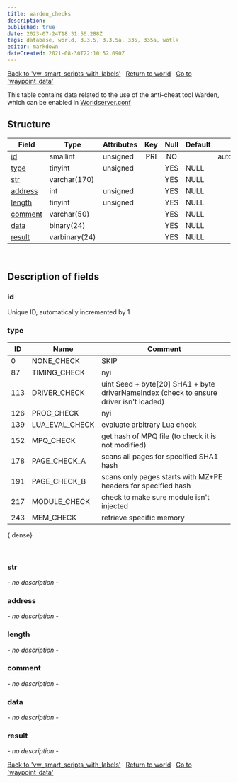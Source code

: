 ```yaml
---
title: warden_checks
description: 
published: true
date: 2023-07-24T18:31:56.288Z
tags: database, world, 3.3.5, 3.3.5a, 335, 335a, wotlk
editor: markdown
dateCreated: 2021-08-30T22:10:52.090Z
---
```


<a href="https://trinitycore.info/en/database/335/world/vw_smart_scripts_with_labels" class="mt-5 v-btn v-btn--depressed v-btn--flat v-btn--outlined theme--light v-size--default darkblue--text text--lighten-3"><span class="v-btn__content"><i aria-hidden="true" class="v-icon notranslate v-icon--left mdi mdi-arrow-left theme--light"></i><span>Back to 'vw_smart_scripts_with_labels'</span></span></a>&nbsp;&nbsp;&nbsp;<a href="https://trinitycore.info/en/database/335/world/home" class="mt-5 v-btn v-btn--depressed v-btn--flat v-btn--outlined theme--light v-size--default darkblue--text text--lighten-3"><span class="v-btn__content"><i aria-hidden="true" class="v-icon notranslate v-icon--left mdi mdi-home-outline theme--light"></i><span>Return to world</span></span></a>&nbsp;&nbsp;&nbsp;<a href="https://trinitycore.info/en/database/335/world/waypoint_data" class="mt-5 v-btn v-btn--depressed v-btn--flat v-btn--outlined theme--light v-size--default darkblue--text text--lighten-3"><span class="v-btn__content"><span>Go to 'waypoint_data'</span><i aria-hidden="true" class="v-icon notranslate v-icon--right mdi mdi-arrow-right theme--light"></i></span></a>

This table contains data related to the use of the anti-cheat tool Warden, which can be enabled in [Worldserver.conf](/en/files/configuration/home)

## Structure

| Field | Type | Attributes | Key | Null | Default | Extra | Comment |
| --- | --- | --- | :---: | :---: | --- | --- | --- |
| [id](#id) | smallint | unsigned | PRI | NO |  | auto_increment |  |
| [type](#type) | tinyint | unsigned |  | YES | NULL |  |  |
| [str](#str) | varchar(170) |  |  | YES | NULL |  |  |
| [address](#address) | int | unsigned |  | YES | NULL |  |  |
| [length](#length) | tinyint | unsigned |  | YES | NULL |  |  |
| [comment](#comment) | varchar(50) |  |  | YES | NULL |  |  |
| [data](#data) | binary(24) |  |  | YES | NULL |  |  |
| [result](#result) | varbinary(24) |  |  | YES | NULL |  |  |
&nbsp;
## Description of fields

### id
Unique ID, automatically incremented by 1
&nbsp;

### type
| ID | Name | Comment |
|----|------|---------|
| 0 |  NONE_CHECK | SKIP |
| 87 |  TIMING_CHECK | nyi |
| 113 |  DRIVER_CHECK | uint Seed + byte[20] SHA1 + byte driverNameIndex (check to ensure driver isn't loaded) |
| 126 |  PROC_CHECK | nyi |
| 139 |  LUA_EVAL_CHECK | evaluate arbitrary Lua check |
| 152 |  MPQ_CHECK | get hash of MPQ file (to check it is not modified) |
| 178 |  PAGE_CHECK_A | scans all pages for specified SHA1 hash |
| 191 |  PAGE_CHECK_B | scans only pages starts with MZ+PE headers for specified hash |
| 217 |  MODULE_CHECK | check to make sure module isn't injected |
| 243 |  MEM_CHECK | retrieve specific memory |
{.dense}

&nbsp;

### str
*- no description -*
&nbsp;

### address
*- no description -*
&nbsp;

### length
*- no description -*
&nbsp;

### comment
*- no description -*
&nbsp;

### data
*- no description -*
&nbsp;

### result
*- no description -*
&nbsp;

<a href="https://trinitycore.info/en/database/335/world/vw_smart_scripts_with_labels" class="mt-5 v-btn v-btn--depressed v-btn--flat v-btn--outlined theme--light v-size--default darkblue--text text--lighten-3"><span class="v-btn__content"><i aria-hidden="true" class="v-icon notranslate v-icon--left mdi mdi-arrow-left theme--light"></i><span>Back to 'vw_smart_scripts_with_labels'</span></span></a>&nbsp;&nbsp;&nbsp;<a href="https://trinitycore.info/en/database/335/world/home" class="mt-5 v-btn v-btn--depressed v-btn--flat v-btn--outlined theme--light v-size--default darkblue--text text--lighten-3"><span class="v-btn__content"><i aria-hidden="true" class="v-icon notranslate v-icon--left mdi mdi-home-outline theme--light"></i><span>Return to world</span></span></a>&nbsp;&nbsp;&nbsp;<a href="https://trinitycore.info/en/database/335/world/waypoint_data" class="mt-5 v-btn v-btn--depressed v-btn--flat v-btn--outlined theme--light v-size--default darkblue--text text--lighten-3"><span class="v-btn__content"><span>Go to 'waypoint_data'</span><i aria-hidden="true" class="v-icon notranslate v-icon--right mdi mdi-arrow-right theme--light"></i></span></a>
